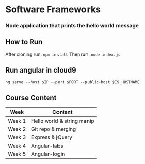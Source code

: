 # Software Frameworks
### Node application that prints the hello world message

## How to Run
After cloning run: `npm install`
Then run: `node index.js`

## Run angular in cloud9
`ng serve --host $IP --port $PORT --public-host $C9_HOSTNAME`

## Course Content

|  Week          |Content                        |
|----------------|-------------------------------|
|Week 1          |Hello world & string manip     |
|Week 2          |Git repo & merging             |
|Week 3          |Express & jQuery               |
|Week 4          |Angular-labs                   |
|Week 5          |Angular-login                  |
